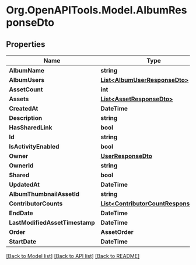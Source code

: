 # Org.OpenAPITools.Model.AlbumResponseDto

## Properties

Name | Type | Description | Notes
------------ | ------------- | ------------- | -------------
**AlbumName** | **string** |  | 
**AlbumUsers** | [**List&lt;AlbumUserResponseDto&gt;**](AlbumUserResponseDto.md) |  | 
**AssetCount** | **int** |  | 
**Assets** | [**List&lt;AssetResponseDto&gt;**](AssetResponseDto.md) |  | 
**CreatedAt** | **DateTime** |  | 
**Description** | **string** |  | 
**HasSharedLink** | **bool** |  | 
**Id** | **string** |  | 
**IsActivityEnabled** | **bool** |  | 
**Owner** | [**UserResponseDto**](UserResponseDto.md) |  | 
**OwnerId** | **string** |  | 
**Shared** | **bool** |  | 
**UpdatedAt** | **DateTime** |  | 
**AlbumThumbnailAssetId** | **string** |  | 
**ContributorCounts** | [**List&lt;ContributorCountResponseDto&gt;**](ContributorCountResponseDto.md) |  | [optional] 
**EndDate** | **DateTime** |  | [optional] 
**LastModifiedAssetTimestamp** | **DateTime** |  | [optional] 
**Order** | **AssetOrder** |  | [optional] 
**StartDate** | **DateTime** |  | [optional] 

[[Back to Model list]](../../README.md#documentation-for-models) [[Back to API list]](../../README.md#documentation-for-api-endpoints) [[Back to README]](../../README.md)

